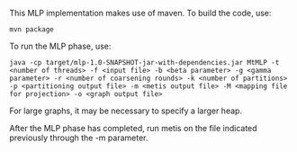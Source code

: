 This MLP implementation makes use of maven. To build the code, use:

    mvn package

To run the MLP phase, use:

    java -cp target/mlp-1.0-SNAPSHOT-jar-with-dependencies.jar MtMLP -t <number of threads> -f <input file> -b <beta parameter> -g <gamma parameter> -r <number of coarsening rounds> -k <number of partitions> -p <partitioning output file> -m <metis output file> -M <mapping file for projection> -o <graph output file>

For large graphs, it may be necessary to specify a larger heap.

After the MLP phase has completed, run metis on the file indicated previously through the -m parameter.
